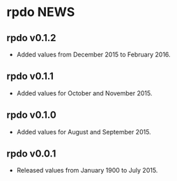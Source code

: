 # rpdo NEWS

## rpdo v0.1.2

- Added values from December 2015 to February 2016.

## rpdo v0.1.1

- Added values for October and November 2015.

## rpdo v0.1.0

- Added values for August and September 2015.

## rpdo v0.0.1

- Released values from January 1900 to July 2015.
